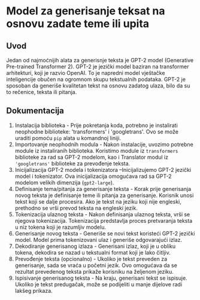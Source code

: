 # Model za generisanje teksat na osnovu zadate teme ili upita
## Uvod
Jedan od najmoćnijih alata za generisnje teksta je GPT-2 model (Generative Pre-trained Transformer 2). GPT-2 je jezički model baziran na transformer arhitekturi, koji je razvio OpenAI. To je napredni model vještačke inteligencije obučen na ogromnom skupu tekstualnih podataka. GPT-2 je sposoban da generiše kvalitetan tekst na osnovu zadatog ulaza, bilo da su to rečenice, teksta ili pitanja. 

## Dokumentacija
1.	Instalacija biblioteka - Prije pokretanja koda, potrebno je instalirati neophodne biblioteke: 'transformers' i 'googletrans'. Ovo se može uraditi pomoću `pip` alata u komandnoj liniji.
2.	Importovanje neophodnih modula - Nakon instalacije, uvozimo potrebne module iz instaliranih biblioteka. Koristimo module iz `transformers` biblioteke za rad sa GPT-2 modelom, kao i Translator modul iz `'googletrans'` biblioteke za prevođenje teksta.
3.	Inicijalizacija GPT-2 modela i tokenizatora –Inicijalizujemo GPT-2 jezički model i tokenizator. Ova inicijalizacija omogućava rad sa GPT-2 modelom velikih dimenzija (`gpt2-large`).
4.	Definisanje tema/pitanja za generisanje teksta - Korak prije generisanja novog teksta je definisanje teme ili pitanja za generisanje. Korisnik unosi tekst koji se dalje procesira. Ako je tekst na jeziku koji nije engleski, prethodno se vrši prevod teksta na engleski jezik.
5.	Tokenizacija ulaznog teksta - Nakon definisanja ulaznog teksta, vrši se njegova tokenizacija. Tokenizacija predstavlja proces pretvaranja teksta u niz tokena koji je razumljiv modelu.
6.	Generisanje novog teksta - Generiše se novi tekst koristeći GPT-2 jezički model. Model prima tokenizovani ulaz i generiše odgovarajući izlaz.
7.	Dekodiranje generisanog izlaza - Generisani izlaz, koji je u obliku tokena, dekodira se nazad u tekstualni format koji je lako čitljiv.
8.	Prevođenje teksta (opcionalno) - Ukoliko je tekst preveden za generisanje, sada se vraća u početni jezik. Ovo omogućava da se rezultat prevedenog teksta prikaže korisniku na željenom jeziku.
9.	Ispisivanje generisanog teksta - Na kraju, generisani tekst se ispisuje. Ukoliko je tekst predugačak, može se podijeliti u manje dijelove radi lakšeg prikaza.

